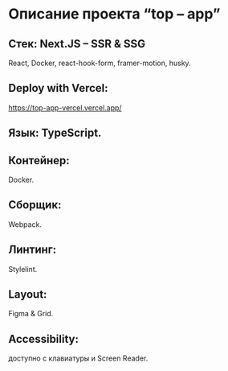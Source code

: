 # Описание проекта “top – app”

## Стек: Next.JS – SSR & SSG

React, Docker, react-hook-form, framer-motion, husky.

## Deploy with Vercel:

https://top-app-vercel.vercel.app/

## Язык: TypeScript.

## Контейнер:

Docker.

## Сборщик:

Webpack.

## Линтинг:

Stylelint.

## Layout:

Figma & Grid.

## Accessibility:

доступно с клавиатуры и Screen Reader.
